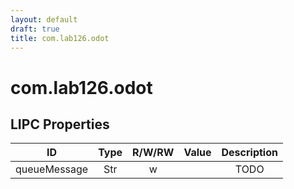 ```yaml
---
layout: default
draft: true
title: com.lab126.odot
---
```


# com.lab126.odot

## LIPC Properties

| ID           | Type | R/W/RW | Value | Description |
|:------------:|:----:|:------:|:-----:|:-----------:|
| queueMessage | Str  | w      |       | TODO        |
